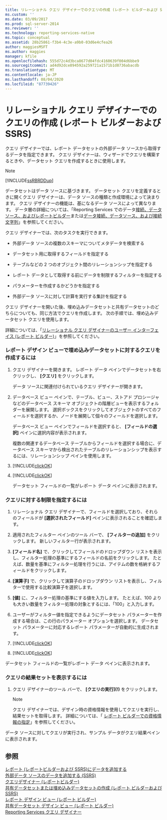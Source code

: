 ```yaml
---
title: リレーショナル クエリ デザイナーでのクエリの作成 (レポート ビルダーおよび SSRS) | Microsoft Docs
ms.custom: ''
ms.date: 03/09/2017
ms.prod: sql-server-2014
ms.reviewer: ''
ms.technology: reporting-services-native
ms.topic: conceptual
ms.assetid: 28b25861-f3b4-4c3e-a9b0-03d6e4cfea26
author: maggiesMSFT
ms.author: maggies
manager: kfile
ms.openlocfilehash: 555d72c4d3bca8677d04fdc4160639f004d6bbe9
ms.sourcegitcommit: ad4d92dce894592a259721a1571b1d8736abacdb
ms.translationtype: MT
ms.contentlocale: ja-JP
ms.lasthandoff: 08/04/2020
ms.locfileid: "87739426"
---
```

# <a name="build-a-query-in-the-relational-query-designer-report-builder-and-ssrs"></a>リレーショナル クエリ デザイナーでのクエリの作成 (レポート ビルダーおよび SSRS)
  クエリ デザイナーでは、レポート データセットの外部データ ソースから取得するデータを指定できます。 クエリ デザイナーは、ウィザードでクエリを構築するときや、データセット クエリを作成するときに使用します。  
  
> [!NOTE]  
>  [!INCLUDE[ssRBRDDup](../../includes/ssrbrddup-md.md)]  
  
 データセットはデータ ソースに基づきます。 データセット クエリを定義するときに開くクエリ デザイナーは、データ ソースの種類と作成環境によって決まります。 クエリ デザイナーの機能は、基になるデータ ソースによって異なります。 データ層の詳細については、「Reporting Services でのデータ[接続、データソース、およびレポートビルダー](../data-connections-data-sources-and-connection-strings-in-report-builder.md)または[データ接続、データソース、および接続文字列](../data-connections-data-sources-and-connection-strings-in-reporting-services.md)」を参照してください。  
  
 クエリ デザイナーでは、次のタスクを実行できます。  
  
-   外部データ ソースの複数のスキーマについてメタデータを検索する  
  
-   データセット用に取得するフィールドを指定する  
  
-   テーブルなどの 2 つのオブジェクト間のリレーションシップを指定する  
  
-   レポート データとして取得する前にデータを制限するフィルターを指定する  
  
-   パラメーターを作成するかどうかを指定する  
  
-   外部データ ソースに対して計算を実行する集計を指定する  
  
 クエリ デザイナーを開いた後、埋め込みデータセットと共有データセットのどちらについても、同じ方法でクエリを作成します。 次の手順では、埋め込みデータセット クエリを使用します。  
  
 詳細については、「[リレーショナル クエリ デザイナーのユーザー インターフェイス &#40;レポート ビルダー&#41;](relational-query-designer-user-interface-report-builder.md)」を参照してください。  
  
### <a name="to-build-a-query-for-an-embedded-dataset-in-report-design-view"></a>レポート デザイン ビューで埋め込みデータセットに対するクエリを作成するには  
  
1.  クエリ デザイナーを開きます。 レポート データ ペインでデータセットを右クリックし、 **[クエリ]** をクリックします。  
  
     データ ソースに関連付けられているクエリ デザイナーが開きます。  
  
2.  データベース ビュー ペインで、テーブル、ビュー、ストアド プロシージャなどのデータベース スキーマ オブジェクトの階層ビューを表示するフォルダーを展開します。 選択ボックスをクリックしてオブジェクトのすべてのフィールドを選択するか、ノードを展開して個々のフィールドを選択します。  
  
     データベース ビュー ペインでフィールドを選択すると、 **[フィールドの選択]** ペインに選択内容が表示されます。  
  
     複数の関連するデータベース テーブルからフィールドを選択する場合に、データベース スキーマから検出されたテーブルのリレーションシップを表示するには、リレーションシップ ペインを使用します。  
  
3.  [!INCLUDE[clickOK](../../includes/clickok-md.md)]  
  
4.  [!INCLUDE[clickOK](../../includes/clickok-md.md)]  
  
     データセット フィールドの一覧がレポート データ ペインに表示されます。  
  
### <a name="to-specify-limits-for-a-query"></a>クエリに対する制限を指定するには  
  
1.  リレーショナル クエリ デザイナーで、フィールドを選択しており、それらのフィールドが **[選択されたフィールド]** ペインに表示されることを確認します。  
  
2.  適用されたフィルター ペインのツール バーで、 **[フィルターの追加]** をクリックします。 新しいフィルター行が表示されます。  
  
3.  **[フィールド名]** で、クリックしてフィールドのドロップダウン リストを表示し、フィルター処理の基準にするフィールドの名前をクリックします。 たとえば、数量を基準にフィルター処理を行うには、アイテムの数を格納するフィールドをクリックします。  
  
4.  **[演算子]** で、クリックして演算子のドロップダウン リストを表示し、フィルターで使用する比較演算子を選択します。  
  
5.  **[値]** に、フィルター処理の基準にする値を入力します。 たとえば、100 よりも大きい数量をフィルター処理の対象とするには、「100」と入力します。  
  
6.  ユーザーがフィルター値を指定できるようにデータセット パラメーターを作成する場合は、この行のパラメーター オプションを選択します。 データセット パラメーターに対応するレポート パラメーターが自動的に生成されます。  
  
7.  [!INCLUDE[clickOK](../../includes/clickok-md.md)]  
  
8.  [!INCLUDE[clickOK](../../includes/clickok-md.md)]  
  
 データセット フィールドの一覧がレポート データ ペインに表示されます。  
  
### <a name="to-view-a-query-result-set"></a>クエリの結果セットを表示するには  
  
1.  クエリ デザイナーのツール バーで、 **[クエリの実行]\(!)** をクリックします。  
  
    > [!NOTE]  
    >  クエリ デザイナーでは、デザイン時の資格情報を使用してクエリを実行し、結果セットを取得します。 詳細については、「 [レポート ビルダーでの資格情報の指定](../specify-credentials-in-report-builder.md)」を参照してください。  
  
 データ ソースに対してクエリが実行され、サンプル データがクエリ結果ペインに表示されます。  
  
## <a name="see-also"></a>参照  
 [レポート &#40;レポートビルダーおよび SSRS&#41;にデータを追加する](report-datasets-ssrs.md)   
 [外部データ ソースのデータを追加する &#40;SSRS&#41;](add-data-from-external-data-sources-ssrs.md)   
 [クエリデザイナー &#40;レポートビルダー&#41;](../query-designers-report-builder.md)   
 [共有データセットまたは埋め込みデータセットの作成 &#40;レポート ビルダーおよび SSRS&#41;](create-a-shared-dataset-or-embedded-dataset-report-builder-and-ssrs.md)   
 [レポート デザイン ビュー (レポート ビルダー)](../report-builder/report-design-view-report-builder.md)   
 [共有データセット デザイン ビュー (レポート ビルダー)](../report-builder/shared-dataset-design-view-report-builder.md)   
 [Reporting Services クエリ デザイナー](../reporting-services-query-designers.md)  
  
  
